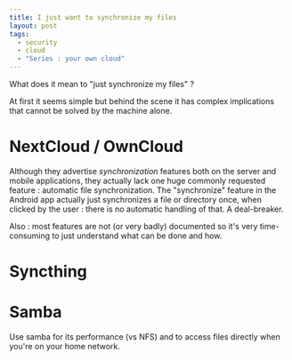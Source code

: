 ```yaml
---
title: I just want to synchronize my files
layout: post
tags:
  - security
  - cloud
  - "Series : your own cloud"
---
```


What does it mean to "just synchronize my files" ?

At first it seems simple but behind the scene it has complex implications that cannot be solved by the machine alone.

# NextCloud / OwnCloud

Although they advertise *synchronization* features both on the server and mobile applications, they actually lack one huge commonly requested feature : automatic file synchronization. The "synchronize" feature in the Android app actually just synchronizes a file or directory once, when clicked by the user : there is no automatic handling of that. A deal-breaker.

Also : most features are not (or very badly) documented so it's very time-consuming to just understand what can be done and how.

# Syncthing

# Samba

Use samba for its performance (vs NFS) and to access files directly when you're on your home network.
